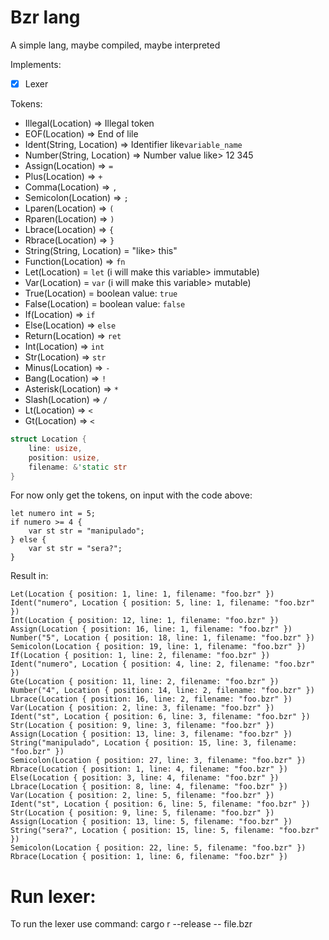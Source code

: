 # Bzr lang

A simple lang, maybe compiled, maybe interpreted

Implements: <br>
- [x] Lexer

Tokens:
- Illegal(Location) => Illegal token 
- EOF(Location) => End of lile 
- Ident(String, Location) => Identifier like`variable_name` 
- Number(String, Location) => Number value like> 12 345 
- Assign(Location) => `=` 
- Plus(Location) => `+` 
- Comma(Location) => `,` 
- Semicolon(Location) => `;` 
- Lparen(Location) => `(` 
- Rparen(Location) => `)` 
- Lbrace(Location) => `{` 
- Rbrace(Location) => `}` 
- String(String, Location) = "like> this" 
- Function(Location) =>  `fn` 
- Let(Location) = `let` (i will make this variable> immutable) 
- Var(Location) = `var` (i will make this variable> mutable) 
- True(Location) = boolean value: `true` 
- False(Location) = boolean value: `false` 
- If(Location) => `if` 
- Else(Location) =>  `else` 
- Return(Location) =>  `ret` 
- Int(Location) =>  `int` 
- Str(Location) =>  `str` 
- Minus(Location) => `-` 
- Bang(Location) => `!` 
- Asterisk(Location) => `*` 
- Slash(Location) => `/` 
- Lt(Location) => `<` 
- Gt(Location) => `<` 

```rust
struct Location {
    line: usize,
    position: usize,
    filename: &'static str
}
```

For now only get the tokens, on input with the code above:

```
let numero int = 5;
if numero >= 4 {
	var st str = "manipulado";
} else {
	var st str = "sera?";
} 
```

Result in:

```
Let(Location { position: 1, line: 1, filename: "foo.bzr" })
Ident("numero", Location { position: 5, line: 1, filename: "foo.bzr" })
Int(Location { position: 12, line: 1, filename: "foo.bzr" })
Assign(Location { position: 16, line: 1, filename: "foo.bzr" })
Number("5", Location { position: 18, line: 1, filename: "foo.bzr" })
Semicolon(Location { position: 19, line: 1, filename: "foo.bzr" })
If(Location { position: 1, line: 2, filename: "foo.bzr" })
Ident("numero", Location { position: 4, line: 2, filename: "foo.bzr" })
Gte(Location { position: 11, line: 2, filename: "foo.bzr" })
Number("4", Location { position: 14, line: 2, filename: "foo.bzr" })
Lbrace(Location { position: 16, line: 2, filename: "foo.bzr" })
Var(Location { position: 2, line: 3, filename: "foo.bzr" })
Ident("st", Location { position: 6, line: 3, filename: "foo.bzr" })
Str(Location { position: 9, line: 3, filename: "foo.bzr" })
Assign(Location { position: 13, line: 3, filename: "foo.bzr" })
String("manipulado", Location { position: 15, line: 3, filename: "foo.bzr" })
Semicolon(Location { position: 27, line: 3, filename: "foo.bzr" })
Rbrace(Location { position: 1, line: 4, filename: "foo.bzr" })
Else(Location { position: 3, line: 4, filename: "foo.bzr" })
Lbrace(Location { position: 8, line: 4, filename: "foo.bzr" })
Var(Location { position: 2, line: 5, filename: "foo.bzr" })
Ident("st", Location { position: 6, line: 5, filename: "foo.bzr" })
Str(Location { position: 9, line: 5, filename: "foo.bzr" })
Assign(Location { position: 13, line: 5, filename: "foo.bzr" })
String("sera?", Location { position: 15, line: 5, filename: "foo.bzr" })
Semicolon(Location { position: 22, line: 5, filename: "foo.bzr" })
Rbrace(Location { position: 1, line: 6, filename: "foo.bzr" })
```

# Run lexer:

To run the lexer use command: cargo r --release -- file.bzr